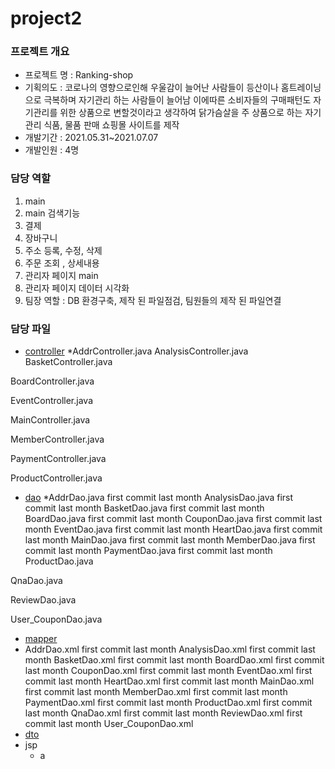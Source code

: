 # project2

### 프로젝트 개요
* 프로젝트 명 : Ranking-shop
* 기획의도 : 코로나의 영향으로인해 우울감이 늘어난 사람들이 등산이나 홈트레이닝으로 극복하며 자기관리 하는 사람들이 늘어남 이에따른 소비자들의 구매패턴도 자기관리를 위한 상품으로 변할것이라고 생각하여 닭가슴살을 주 상품으로 하는 자기관리 식품, 물품 판매 쇼핑몰 사이트를 제작
* 개발기간 : 2021.05.31~2021.07.07 
* 개발인원 : 4명

### 담당 역할
1. main
2. main 검색기능
3. 결제
4. 장바구니
5. 주소 등록, 수정, 삭제
6. 주문 조회 , 상세내용
7. 관리자 페이지 main
8. 관리자 페이지 데이터 시각화
9. 팀장 역할 : DB 환경구축, 제작 된 파일점검, 팀원들의 제작 된 파일연결

### 담당 파일
* [controller](https://github.com/minseopshin/project2/tree/master/src/main/java/kr/co/project/controller)
  *AddrController.java
AnalysisController.java
BasketController.java

BoardController.java

EventController.java

MainController.java

MemberController.java

PaymentController.java

ProductController.java
* [dao](https://github.com/minseopshin/project2/tree/master/src/main/java/kr/co/project/dao)
  *AddrDao.java
first commit
last month
AnalysisDao.java
first commit
last month
BasketDao.java
first commit
last month
BoardDao.java
first commit
last month
CouponDao.java
first commit
last month
EventDao.java
first commit
last month
HeartDao.java
first commit
last month
MainDao.java
first commit
last month
MemberDao.java
first commit
last month
PaymentDao.java
first commit
last month
ProductDao.java

QnaDao.java

ReviewDao.java

User_CouponDao.java
* [mapper](https://github.com/minseopshin/project2/tree/master/src/main/java/kr/co/project/dao/mapper)
* AddrDao.xml
first commit
last month
AnalysisDao.xml
first commit
last month
BasketDao.xml
first commit
last month
BoardDao.xml
first commit
last month
CouponDao.xml
first commit
last month
EventDao.xml
first commit
last month
HeartDao.xml
first commit
last month
MainDao.xml
first commit
last month
MemberDao.xml
first commit
last month
PaymentDao.xml
first commit
last month
ProductDao.xml
first commit
last month
QnaDao.xml
first commit
last month
ReviewDao.xml
first commit
last month
User_CouponDao.xml
* [dto](https://github.com/minseopshin/project2/tree/master/src/main/java/kr/co/project/dto)
* jsp
  * a
